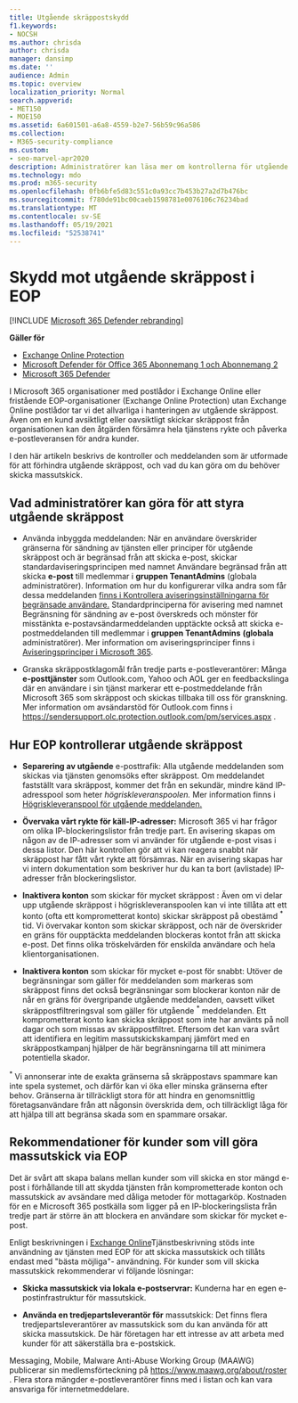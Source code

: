 ```yaml
---
title: Utgående skräppostskydd
f1.keywords:
- NOCSH
ms.author: chrisda
author: chrisda
manager: dansimp
ms.date: ''
audience: Admin
ms.topic: overview
localization_priority: Normal
search.appverid:
- MET150
- MOE150
ms.assetid: 6a601501-a6a8-4559-b2e7-56b59c96a586
ms.collection:
- M365-security-compliance
ms.custom:
- seo-marvel-apr2020
description: Administratörer kan läsa mer om kontrollerna för utgående skräppost i Exchange Online Protection (EOP) och vad de kan göra om du behöver skicka massutskick.
ms.technology: mdo
ms.prod: m365-security
ms.openlocfilehash: 0fb6bfe5d83c551c0a93cc7b453b27a2d7b476bc
ms.sourcegitcommit: f780de91bc00caeb1598781e0076106c76234bad
ms.translationtype: MT
ms.contentlocale: sv-SE
ms.lasthandoff: 05/19/2021
ms.locfileid: "52538741"
---
```

# <a name="outbound-spam-protection-in-eop"></a>Skydd mot utgående skräppost i EOP

[!INCLUDE [Microsoft 365 Defender rebranding](../includes/microsoft-defender-for-office.md)]

**Gäller för**
- [Exchange Online Protection](exchange-online-protection-overview.md)
- [Microsoft Defender för Office 365 Abonnemang 1 och Abonnemang 2](defender-for-office-365.md)
- [Microsoft 365 Defender](../defender/microsoft-365-defender.md)

I Microsoft 365 organisationer med postlådor i Exchange Online eller fristående EOP-organisationer (Exchange Online Protection) utan Exchange Online postlådor tar vi det allvarliga i hanteringen av utgående skräppost. Även om en kund avsiktligt eller oavsiktligt skickar skräppost från organisationen kan den åtgärden försämra hela tjänstens rykte och påverka e-postleveransen för andra kunder.

I den här artikeln beskrivs de kontroller och meddelanden som är utformade för att förhindra utgående skräppost, och vad du kan göra om du behöver skicka massutskick.

## <a name="what-admins-can-do-to-control-outbound-spam"></a>Vad administratörer kan göra för att styra utgående skräppost

- Använda inbyggda meddelanden: När en användare överskrider [](configure-the-outbound-spam-policy.md) gränserna för sändning av tjänsten eller principer för  utgående skräppost och är begränsad från att skicka e-post, skickar standardaviseringsprincipen med namnet Användare begränsad från att skicka **e-post** till medlemmar i **gruppen TenantAdmins** (globala administratörer). [](/office365/servicedescriptions/exchange-online-service-description/exchange-online-limits#sending-limits-across-office-365-options)  Information om hur du konfigurerar vilka andra som får dessa meddelanden [finns i Kontrollera aviseringsinställningarna för begränsade användare.](removing-user-from-restricted-users-portal-after-spam.md#verify-the-alert-settings-for-restricted-users) Standardprinciperna för avisering med namnet Begränsning för sändning av e-post överskreds och mönster för misstänkta e-postavsändarmeddelanden upptäckte också att skicka e-postmeddelanden till medlemmar i **gruppen TenantAdmins** **(globala** administratörer).   Mer information om aviseringsprinciper finns i [Aviseringsprinciper i Microsoft 365](../../compliance/alert-policies.md).

- Granska skräppostklagomål från tredje parts e-postleverantörer: Många **e-posttjänster** som Outlook.com, Yahoo och AOL ger en feedbackslinga där en användare i sin tjänst markerar ett e-postmeddelande från Microsoft 365 som skräppost och skickas tillbaka till oss för granskning. Mer information om avsändarstöd för Outlook.com finns i <https://sendersupport.olc.protection.outlook.com/pm/services.aspx> .

## <a name="how-eop-controls-outbound-spam"></a>Hur EOP kontrollerar utgående skräppost

- **Separering av utgående** e-posttrafik: Alla utgående meddelanden som skickas via tjänsten genomsöks efter skräppost. Om meddelandet fastställt vara skräppost, kommer det från en sekundär, mindre känd IP-adresspool som heter _högriskleveranspoolen._ Mer information finns i [Högriskleveranspool för utgående meddelanden.](high-risk-delivery-pool-for-outbound-messages.md)

- **Övervaka vårt rykte för käll-IP-adresser:** Microsoft 365 vi har frågor om olika IP-blockeringslistor från tredje part. En avisering skapas om någon av de IP-adresser som vi använder för utgående e-post visas i dessa listor. Den här kontrollen gör att vi kan reagera snabbt när skräppost har fått vårt rykte att försämras. När en avisering skapas har vi intern dokumentation som beskriver hur du kan ta bort (avlistade) IP-adresser från blockeringslistor.

- **Inaktivera konton** som skickar för mycket skräppost : Även om vi delar upp utgående skräppost i högriskleveranspoolen kan vi inte tillåta att ett konto (ofta ett komprometterat konto) skickar skräppost på obestämd <sup>\*</sup> tid. Vi övervakar konton som skickar skräppost, och när de överskrider en gräns för oupptäckta meddelanden blockeras kontot från att skicka e-post. Det finns olika tröskelvärden för enskilda användare och hela klientorganisationen.

- **Inaktivera konton** som skickar för mycket e-post för snabbt: Utöver de begränsningar som gäller för meddelanden som markeras som skräppost finns det också begränsningar som blockerar konton när de når en gräns för övergripande utgående meddelanden, oavsett vilket skräppostfiltreringsval som gäller för utgående <sup>\*</sup> meddelanden. Ett komprometterat konto kan skicka skräppost som inte har använts på noll dagar och som missas av skräppostfiltret. Eftersom det kan vara svårt att identifiera en legitim massutskickskampanj jämfört med en skräppostkampanj hjälper de här begränsningarna till att minimera potentiella skador.

<sup>\*</sup> Vi annonserar inte de exakta gränserna så skräppostavs spammare kan inte spela systemet, och därför kan vi öka eller minska gränserna efter behov. Gränserna är tillräckligt stora för att hindra en genomsnittlig företagsanvändare från att någonsin överskrida dem, och tillräckligt låga för att hjälpa till att begränsa skada som en spammare orsakar.

## <a name="recommendations-for-customers-who-want-to-send-mass-mailings-through-eop"></a>Rekommendationer för kunder som vill göra massutskick via EOP

Det är svårt att skapa balans mellan kunder som vill skicka en stor mängd e-post i förhållande till att skydda tjänsten från komprometterade konton och massutskick av avsändare med dåliga metoder för mottagarköp. Kostnaden för en e Microsoft 365 postkälla som ligger på en IP-blockeringslista från tredje part är större än att blockera en användare som skickar för mycket e-post.

Enligt beskrivningen i [Exchange Online](/office365/servicedescriptions/exchange-online-service-description/exchange-online-limits)Tjänstbeskrivning stöds inte användning av tjänsten med EOP för att skicka massutskick och tillåts endast med "bästa möjliga"- användning. För kunder som vill skicka massutskick rekommenderar vi följande lösningar:

- **Skicka massutskick via lokala e-postservrar:** Kunderna har en egen e-postinfrastruktur för massutskick.

- **Använda en tredjepartsleverantör för** massutskick: Det finns flera tredjepartsleverantörer av massutskick som du kan använda för att skicka massutskick. De här företagen har ett intresse av att arbeta med kunder för att säkerställa bra e-postskick.

Messaging, Mobile, Malware Anti-Abuse Working Group (MAAWG) publicerar sin medlemsförteckning på <https://www.maawg.org/about/roster> . Flera stora mängder e-postleverantörer finns med i listan och kan vara ansvariga för internetmeddelare.
